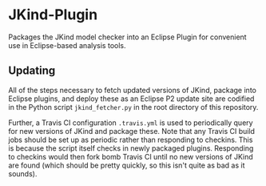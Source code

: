 # JKind-Plugin

Packages the JKind model checker into an Eclipse Plugin for convenient
use in Eclipse-based analysis tools.

## Updating

All of the steps necessary to fetch updated versions of JKind,
package into Eclipse plugins, and deploy these as an Eclipse P2 update
site are codified in the Python script `jkind_fetcher.py` in the
root directory of this repository.

Further, a Travis CI configuration `.travis.yml` is used to
periodically query for new versions of JKind and package these.
Note that any Travis CI build jobs should be set up as periodic rather
than responding to checkins.  This is because the script itself checks
in newly packaged plugins.  Responding to checkins would then fork
bomb Travis CI until no new versions of JKind are found (which should be
pretty quickly, so this isn't quite as bad as it sounds).
